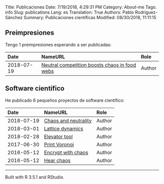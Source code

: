 Title: Publicaciones
Date: 7/19/2018, 4:29:31 PM
Category: About-me
Tags: info
Slug: publications
Lang: es
Translation: True
Authors: Pablo Rodríguez-Sánchez
Summary: Publicaciones científicas
Modified: 08/30/2018, 11:11:15

Preimpresiones
--------------

Tengo 1 preimpresiones esperando a ser publicadas:

<table>
<thead>
<tr class="header">
<th align="left">Date</th>
<th align="left">NameURL</th>
<th align="left">Role</th>
</tr>
</thead>
<tbody>
<tr class="odd">
<td align="left">2018-07-19</td>
<td align="left"><a href="https://arxiv.org/abs/1807.06901">Neutral competition boosts chaos in food webs</a></td>
<td align="left">Author</td>
</tr>
</tbody>
</table>

Software científico
-------------------

He publicado 6 pequeños proyectos de software científico:

<table>
<thead>
<tr class="header">
<th align="left">Date</th>
<th align="left">NameURL</th>
<th align="left">Role</th>
</tr>
</thead>
<tbody>
<tr class="odd">
<td align="left">2018-07-19</td>
<td align="left"><a href="https://zenodo.org/record/1319590#.W1X0r9IzY2w">Chaos and neutrality</a></td>
<td align="left">Author</td>
</tr>
<tr class="even">
<td align="left">2018-03-01</td>
<td align="left"><a href="https://github.com/PabRod/Lattice-Dynamics">Lattice dynamics</a></td>
<td align="left">Author</td>
</tr>
<tr class="odd">
<td align="left">2018-02-28</td>
<td align="left"><a href="https://github.com/PabRod/elevator-tool">Elevator tool</a></td>
<td align="left">Author</td>
</tr>
<tr class="even">
<td align="left">2017-06-30</td>
<td align="left"><a href="https://github.com/PabRod/PrintVoronoi">Print Voronoi</a></td>
<td align="left">Author</td>
</tr>
<tr class="odd">
<td align="left">2016-05-12</td>
<td align="left"><a href="https://gist.github.com/PabRod/bf6349734c3702cf99bf416872f5a537">Encrypt with chaos</a></td>
<td align="left">Author</td>
</tr>
<tr class="even">
<td align="left">2016-05-12</td>
<td align="left"><a href="https://gist.github.com/PabRod/bf111dbf14ad0f1419deaa29fcf08ebd">Hear chaos</a></td>
<td align="left">Author</td>
</tr>
</tbody>
</table>

------------------------------------------------------------------------

Built with R 3.5.1 and RStudio.
